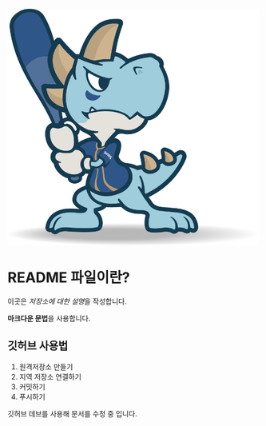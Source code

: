 ![프로필 이미지](./4i_5C1Fsa8yMZziDMAeHLQNtBSvopKh-Q09coVjS0XDtSIpqCdq88eXm61LLJNu3VuTF76zKTNnwksW0F6tXZg.png)
# README 파일이란?

이곳은 *저장소에 대한 설명*을 작성합니다.

**마크다운 문법**을 사용합니다.

## 깃허브 사용법

1. 원격저장소 만들기
2. 지역 저장소 연결하기
3. 커밋하기
4. 푸시하기

깃허브 데브를 사용해 문서를 수정 중 입니다.
